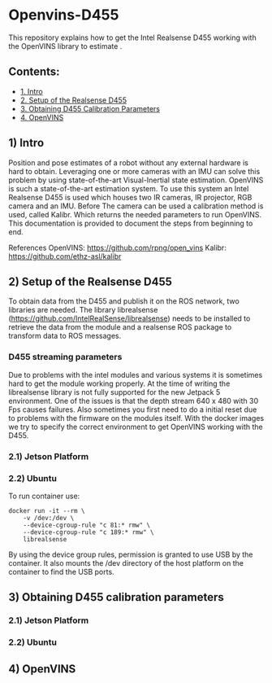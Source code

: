# Openvins-D455

This repository explains how to get the Intel Realsense D455 working with the OpenVINS library to estimate .


## Contents:
* [1. Intro](#1-Intro)
* [2. Setup of the Realsense D455](#2-setup-of-the-realsense-d455)
* [3. Obtaining D455 Calibration Parameters](#3-obtaining-d455-calibration-parameters)
* [4. OpenVINS](#4-openvins)


## 1) Intro

Position and pose estimates of a robot without any external hardware is hard to obtain. Leveraging one or more cameras with an IMU can solve this problem by using state-of-the-art Visual-Inertial state estimation. OpenVINS is such a state-of-the-art estimation system. To use this system an Intel Realsense D455 is used which houses two IR cameras, IR projector, RGB camera and an IMU. Before The camera can be used a calibration method is used, called Kalibr. Which returns the needed parameters to run OpenVINS. This documentation is provided to document the steps from beginning to end.

References
OpenVINS: https://github.com/rpng/open_vins
Kalibr: https://github.com/ethz-asl/kalibr

## 2) Setup of the Realsense D455

To obtain data from the D455 and publish it on the ROS network, two libraries are needed. The library librealsense (https://github.com/IntelRealSense/librealsense) needs to be installed to retrieve the data from the module and a realsense ROS package to transform data to ROS messages. 


### D455 streaming parameters
Due to problems with the intel modules and various systems it is sometimes hard to get the module working properly. At the time of writing the librealsense library is not fully supported for the new Jetpack 5 environment. One of the issues is that the depth stream 640 x 480 with 30 Fps causes failures. Also sometimes you first need to do a initial reset due to problems with the firmware on the modules itself. With the docker images we try to specify the correct environment to get OpenVINS working with the D455. 


### 2.1) Jetson Platform




### 2.2) Ubuntu



To run container use:
```
docker run -it --rm \
    -v /dev:/dev \
    --device-cgroup-rule "c 81:* rmw" \
    --device-cgroup-rule "c 189:* rmw" \
    librealsense
```
By using the device group rules, permission is granted to use USB by the container. It also mounts the /dev directory of the host platform on the container to find the USB ports.


## 3) Obtaining D455 calibration parameters


### 2.1) Jetson Platform



### 2.2) Ubuntu


## 4) OpenVINS


